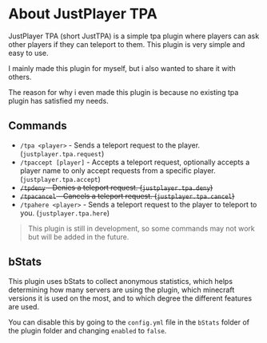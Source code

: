 # About JustPlayer TPA

JustPlayer TPA (short JustTPA) is a simple tpa plugin where players can ask other players if
they can teleport to them. This plugin is very simple and easy to use.

I mainly made this plugin for myself, but i also wanted to share it with others.

The reason for why i even made this plugin is because no existing tpa plugin has satisfied my needs.

## Commands

- `/tpa <player>` - Sends a teleport request to the player. (`justplayer.tpa.request`)
- `/tpaccept [player]` - Accepts a teleport request, optionally accepts a player name to only accept requests from a specific player. (`justplayer.tpa.accept`)
- ~~`/tpdeny` - Denies a teleport request. (`justplayer.tpa.deny`)~~
- ~~`/tpacancel` - Cancels a teleport request. (`justplayer.tpa.cancel`)~~
- `/tpahere <player>` - Sends a teleport request to the player to teleport to you. (`justplayer.tpa.here`)

> This plugin is still in development, so some commands may not work but will be added in the future.

## bStats

This plugin uses bStats to collect anonymous statistics, which helps determining how many servers are using the plugin,
which minecraft versions it is used on the most, and to which degree the different features are used.

You can disable this by going to the `config.yml` file in the `bStats` folder of the plugin folder and changing `enabled` to `false`.
